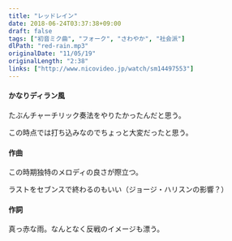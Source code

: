 ```yaml
---
title: "レッドレイン"
date: 2018-06-24T03:37:38+09:00
draft: false
tags: ["初音ミク曲", "フォーク", "さわやか", "社会派"]
dlPath: "red-rain.mp3"
originalDate: "11/05/19"
originalLength: "2:38"
links: ["http://www.nicovideo.jp/watch/sm14497553"]
---
```


#### かなりディラン風

たぶんチャーチリック奏法をやりたかったんだと思う。

この時点では打ち込みなのでちょっと大変だったと思う。

#### 作曲

この時期独特のメロディの良さが際立つ。

ラストをセブンスで終わるのもいい（ジョージ・ハリスンの影響？）

#### 作詞

真っ赤な雨。なんとなく反戦のイメージも漂う。
